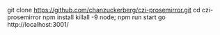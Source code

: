 git clone https://github.com/chanzuckerberg/czi-prosemirror.git
cd czi-prosemirror
npm install
killall -9 node; npm run start
go http://localhost:3001/
